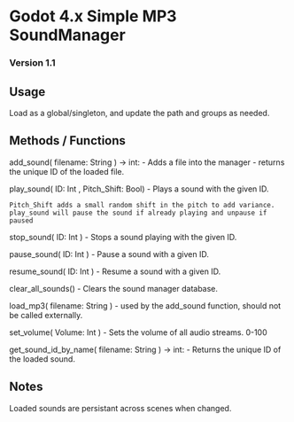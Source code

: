 # Godot 4.x Simple MP3 SoundManager
### Version 1.1

## Usage

Load as a global/singleton, and update the path and groups as needed.

## Methods / Functions

add_sound( filename: String ) -> int: - Adds a file into the manager - returns the unique ID of the loaded file.

play_sound( ID: Int , Pitch_Shift: Bool) - Plays a sound with the given ID.
  
    Pitch_Shift adds a small random shift in the pitch to add variance.
    play_sound will pause the sound if already playing and unpause if paused

stop_sound( ID: Int  ) - Stops a sound playing with the given ID.

pause_sound( ID: Int ) - Pause a sound with a given ID.

resume_sound( ID: Int ) - Resume a sound with a given ID.

clear_all_sounds() - Clears the sound manager database.

load_mp3( filename: String ) - used by the add_sound function, should not be called externally.

set_volume( Volume: Int ) - Sets the volume of all audio streams. 0-100

get_sound_id_by_name( filename: String ) -> int: - Returns the unique ID of the loaded sound.

## Notes

Loaded sounds are persistant across scenes when changed.
